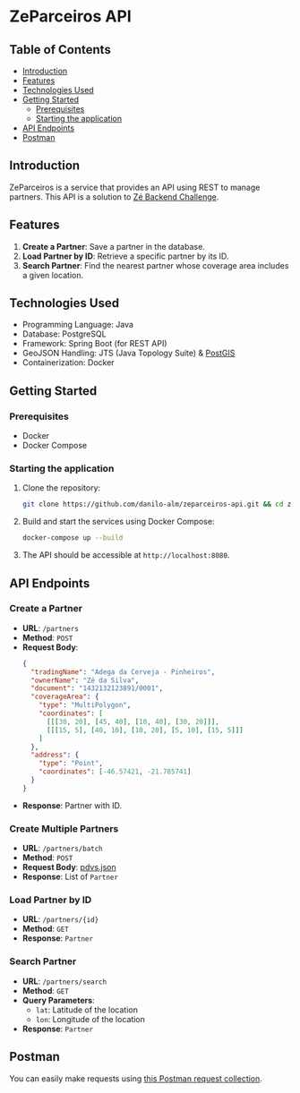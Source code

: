 # ZeParceiros API

## Table of Contents

- [Introduction](#introduction)
- [Features](#features)
- [Technologies Used](#technologies-used)
- [Getting Started](#getting-started)
    - [Prerequisites](#prerequisites)
    - [Starting the application](#starting-the-application)
- [API Endpoints](#api-endpoints)
- [Postman](#postman)

## Introduction

ZeParceiros is a service that provides an API using REST to manage partners. This API is a solution to [Zé Backend Challenge](https://github.com/ab-inbev-ze-company/ze-code-challenges/blob/master/backend.md).

## Features

1. **Create a Partner**: Save a partner in the database.
2. **Load Partner by ID**: Retrieve a specific partner by its ID.
3. **Search Partner**: Find the nearest partner whose coverage area includes a given location.

## Technologies Used

- Programming Language: Java
- Database: PostgreSQL
- Framework: Spring Boot (for REST API)
- GeoJSON Handling: JTS (Java Topology Suite) & [PostGIS](https://postgis.net/)
- Containerization: Docker

## Getting Started

### Prerequisites

- Docker
- Docker Compose

### Starting the application

1. Clone the repository:
   ```sh
   git clone https://github.com/danilo-alm/zeparceiros-api.git && cd zeparceiros-api
   ```

2. Build and start the services using Docker Compose:
   ```sh
   docker-compose up --build
   ```

3. The API should be accessible at `http://localhost:8080`.

## API Endpoints

### Create a Partner
- **URL**: `/partners`
- **Method**: `POST`
- **Request Body**:
  ```json
  {
    "tradingName": "Adega da Cerveja - Pinheiros",
    "ownerName": "Zé da Silva",
    "document": "1432132123891/0001",
    "coverageArea": {
      "type": "MultiPolygon",
      "coordinates": [
        [[[30, 20], [45, 40], [10, 40], [30, 20]]],
        [[[15, 5], [40, 10], [10, 20], [5, 10], [15, 5]]]
      ]
    },
    "address": {
      "type": "Point",
      "coordinates": [-46.57421, -21.785741]
    }
  }
  ```
- **Response**: Partner with ID.

### Create Multiple Partners
- **URL**: `/partners/batch`
- **Method**: `POST`
- **Request Body**: [pdvs.json](https://raw.githubusercontent.com/ab-inbev-ze-company/ze-code-challenges/master/files/pdvs.json)
- **Response**: List of `Partner`

### Load Partner by ID
- **URL**: `/partners/{id}`
- **Method**: `GET`
- **Response**: `Partner`

### Search Partner
- **URL**: `/partners/search`
- **Method**: `GET`
- **Query Parameters**:
    - `lat`: Latitude of the location
    - `lon`: Longitude of the location
- **Response**: `Partner`

## Postman

You can easily make requests using [this Postman request collection](https://www.postman.com/aviation-candidate-54355508/workspace/my-public-workspace/collection/28291732-99ace203-6804-4282-b676-21f7e52fb22e?action=share&creator=28291732&active-environment=28291732-0f919800-be8f-4a5e-bbde-d9f3e6790b3a).
